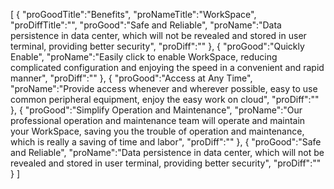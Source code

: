 [
	{
		"proGoodTitle":"Benefits",
		"proNameTitle":"WorkSpace",
		"proDiffTitle":"",
		"proGood":"Safe and Reliable",
		"proName":"Data persistence in data center, which will not be revealed and stored in user terminal, providing better security",
		"proDiff":""
	},
	{
		"proGood":"Quickly Enable",
		"proName":"Easily click to enable WorkSpace, reducing complicated configuration and enjoying the speed in a convenient and rapid manner",
		"proDiff":""
	},
	{
		"proGood":"Access at Any Time",
		"proName":"Provide access whenever and wherever possible, easy to use common peripheral equipment, enjoy the easy work on cloud",
		"proDiff":""
	},
	{
		"proGood":"Simplify Operation and Maintenance",
		"proName":"Our professional operation and maintenance team will operate and maintain your WorkSpace, saving you the trouble of operation and maintenance, which is really a saving of time and labor",
		"proDiff":""
	},
	{
		"proGood":"Safe and Reliable",
		"proName":"Data persistence in data center, which will not be revealed and stored in user terminal, providing better security",
		"proDiff":""
	}
]